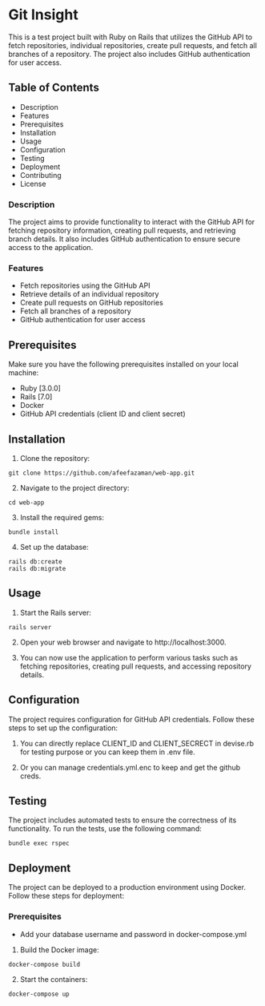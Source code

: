 # Git Insight

This is a test project built with Ruby on Rails that utilizes the GitHub API to fetch repositories, individual repositories, create pull requests, and fetch all branches of a repository. The project also includes GitHub authentication for user access.

## Table of Contents

- Description
- Features
- Prerequisites
- Installation
- Usage
- Configuration
- Testing
- Deployment
- Contributing
- License

### Description

The project aims to provide functionality to interact with the GitHub API for fetching repository information, creating pull requests, and retrieving branch details. It also includes GitHub authentication to ensure secure access to the application.

### Features

- Fetch repositories using the GitHub API
- Retrieve details of an individual repository
- Create pull requests on GitHub repositories
- Fetch all branches of a repository
- GitHub authentication for user access

## Prerequisites

Make sure you have the following prerequisites installed on your local machine:

- Ruby [3.0.0]
- Rails [7.0]
- Docker
- GitHub API credentials (client ID and client secret)

## Installation

1. Clone the repository:

```
git clone https://github.com/afeefazaman/web-app.git
```

2. Navigate to the project directory:

```
cd web-app
```

3. Install the required gems:

```
bundle install
```

4. Set up the database:

```
rails db:create
rails db:migrate
```

## Usage

1. Start the Rails server:

```
rails server
```

2. Open your web browser and navigate to http://localhost:3000.

3. You can now use the application to perform various tasks such as fetching repositories, creating pull requests, and accessing repository details.

## Configuration

The project requires configuration for GitHub API credentials. Follow these steps to set up the configuration:

1. You can directly replace CLIENT_ID and CLIENT_SECRECT in devise.rb for testing purpose or you can keep them in .env file.

2. Or you can manage credentials.yml.enc to keep and get the github creds.

## Testing

The project includes automated tests to ensure the correctness of its functionality. To run the tests, use the following command:

```
bundle exec rspec
```

## Deployment

The project can be deployed to a production environment using Docker. Follow these steps for deployment:

### Prerequisites

- Add your database username and password in docker-compose.yml

1. Build the Docker image:

```
docker-compose build
```

2. Start the containers:

```
docker-compose up
```
